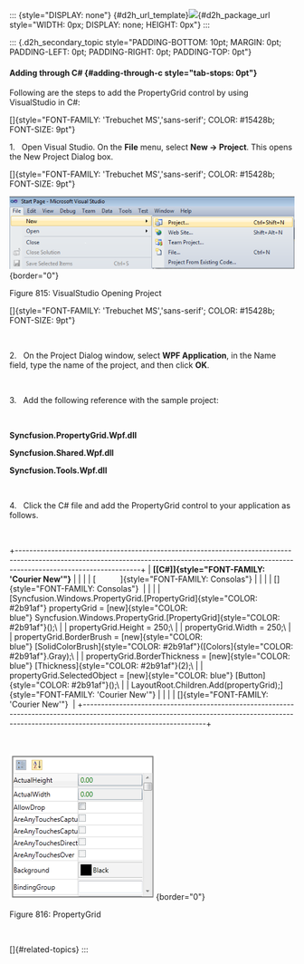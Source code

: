 ::: {style="DISPLAY: none"}
[](ms-xhelp:///?Id=d2h_url_template){#d2h_url_template}![](!package_url!){#d2h_package_url style="WIDTH: 0px; DISPLAY: none; HEIGHT: 0px"}
:::

::: {.d2h_secondary_topic style="PADDING-BOTTOM: 10pt; MARGIN: 0pt; PADDING-LEFT: 0pt; PADDING-RIGHT: 0pt; PADDING-TOP: 0pt"}
#### Adding through C# {#adding-through-c style="tab-stops: 0pt"}

Following are the steps to add the PropertyGrid control by using VisualStudio in C#:

[]{style="FONT-FAMILY: 'Trebuchet MS','sans-serif'; COLOR: #15428b; FONT-SIZE: 9pt"} 

1.   Open Visual Studio. On the **File** menu, select **New -\> Project**. This opens the New Project Dialog box.

[]{style="FONT-FAMILY: 'Trebuchet MS','sans-serif'; COLOR: #15428b; FONT-SIZE: 9pt"} 

![Description: C:\\Documents and Settings\\labuser\\My Documents\\WPF Tools correct Image.png](ImagesExt/image30_13.png){border="0"}

Figure 815: VisualStudio Opening Project

[]{style="FONT-FAMILY: 'Trebuchet MS','sans-serif'; COLOR: #15428b; FONT-SIZE: 9pt"} 

 

2.   On the Project Dialog window, select **WPF Application**, in the Name field, type the name of the project, and then click **OK**.

 

3.   Add the following reference with the sample project:

 

**Syncfusion.PropertyGrid.Wpf.dll**

**Syncfusion.Shared.Wpf.dll**

**Syncfusion.Tools.Wpf.dll**

 

4.   Click the C# file and add the PropertyGrid control to your application as follows.

 

+----------------------------------------------------------------------------------------------------------------------------------------------------------------------------------------------+
| **[\[C#\]]{style="FONT-FAMILY: 'Courier New'"}**                                                                                                                                             |
|                                                                                                                                                                                              |
| [           ]{style="FONT-FAMILY: Consolas"}                                                                                                                                                 |
|                                                                                                                                                                                              |
| []{style="FONT-FAMILY: Consolas"}                                                                                                                                                            |
|                                                                                                                                                                                              |
| [Syncfusion.Windows.PropertyGrid.[PropertyGrid]{style="COLOR: #2b91af"} propertyGrid = [new]{style="COLOR: blue"} Syncfusion.Windows.PropertyGrid.[PropertyGrid]{style="COLOR: #2b91af"}();\ |
| propertyGrid.Height = 250;\                                                                                                                                                                  |
| propertyGrid.Width = 250;\                                                                                                                                                                   |
| propertyGrid.BorderBrush = [new]{style="COLOR: blue"} [SolidColorBrush]{style="COLOR: #2b91af"}([Colors]{style="COLOR: #2b91af"}.Gray);\                                                     |
| propertyGrid.BorderThickness = [new]{style="COLOR: blue"} [Thickness]{style="COLOR: #2b91af"}(2);\                                                                                           |
| propertyGrid.SelectedObject = [new]{style="COLOR: blue"} [Button]{style="COLOR: #2b91af"}();\                                                                                                |
| LayoutRoot.Children.Add(propertyGrid);]{style="FONT-FAMILY: 'Courier New'"}                                                                                                                  |
|                                                                                                                                                                                              |
| []{style="FONT-FAMILY: 'Courier New'"}                                                                                                                                                       |
+----------------------------------------------------------------------------------------------------------------------------------------------------------------------------------------------+

 

![](ImagesExt/image30_707.png){border="0"}

Figure 816: PropertyGrid

 

[]{#related-topics}
:::
